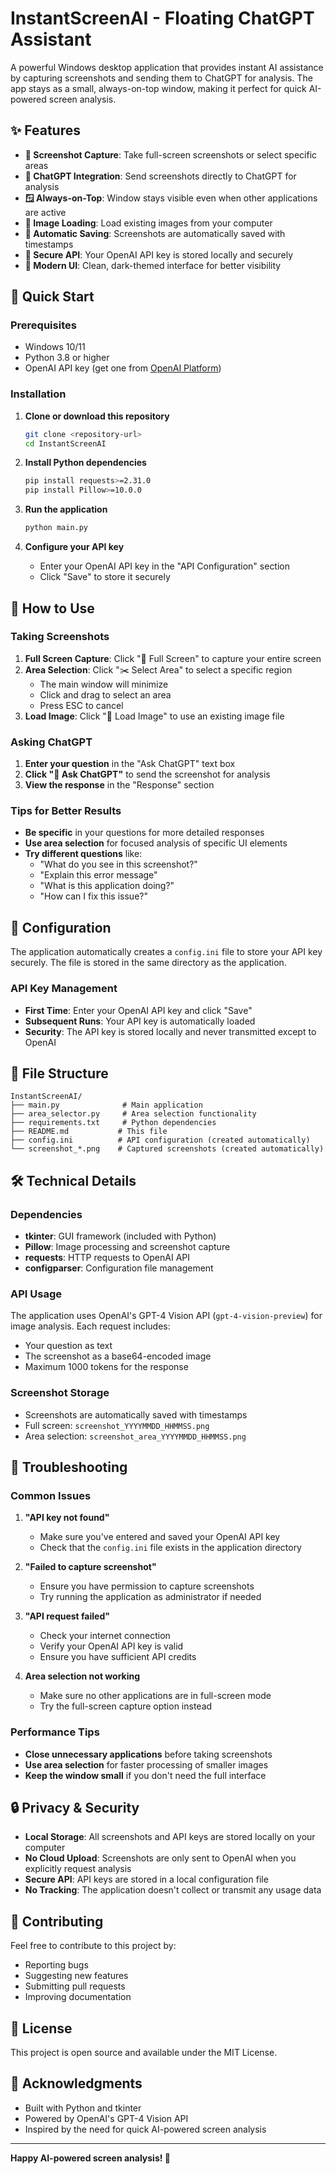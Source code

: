 # InstantScreenAI - Floating ChatGPT Assistant

A powerful Windows desktop application that provides instant AI assistance by capturing screenshots and sending them to ChatGPT for analysis. The app stays as a small, always-on-top window, making it perfect for quick AI-powered screen analysis.

## ✨ Features

- **📸 Screenshot Capture**: Take full-screen screenshots or select specific areas
- **🤖 ChatGPT Integration**: Send screenshots directly to ChatGPT for analysis
- **🪟 Always-on-Top**: Window stays visible even when other applications are active
- **📁 Image Loading**: Load existing images from your computer
- **💾 Automatic Saving**: Screenshots are automatically saved with timestamps
- **🔐 Secure API**: Your OpenAI API key is stored locally and securely
- **🎨 Modern UI**: Clean, dark-themed interface for better visibility

## 🚀 Quick Start

### Prerequisites

- Windows 10/11
- Python 3.8 or higher
- OpenAI API key (get one from [OpenAI Platform](https://platform.openai.com/api-keys))

### Installation

1. **Clone or download this repository**
   ```bash
   git clone <repository-url>
   cd InstantScreenAI
   ```

2. **Install Python dependencies**
   ```bash
   pip install requests>=2.31.0
   pip install Pillow>=10.0.0
   ```

3. **Run the application**
   ```bash
   python main.py
   ```

4. **Configure your API key**
   - Enter your OpenAI API key in the "API Configuration" section
   - Click "Save" to store it securely

## 📖 How to Use

### Taking Screenshots

1. **Full Screen Capture**: Click "📸 Full Screen" to capture your entire screen
2. **Area Selection**: Click "✂️ Select Area" to select a specific region
   - The main window will minimize
   - Click and drag to select an area
   - Press ESC to cancel
3. **Load Image**: Click "📁 Load Image" to use an existing image file

### Asking ChatGPT

1. **Enter your question** in the "Ask ChatGPT" text box
2. **Click "🤖 Ask ChatGPT"** to send the screenshot for analysis
3. **View the response** in the "Response" section

### Tips for Better Results

- **Be specific** in your questions for more detailed responses
- **Use area selection** for focused analysis of specific UI elements
- **Try different questions** like:
  - "What do you see in this screenshot?"
  - "Explain this error message"
  - "What is this application doing?"
  - "How can I fix this issue?"

## 🔧 Configuration

The application automatically creates a `config.ini` file to store your API key securely. The file is stored in the same directory as the application.

### API Key Management

- **First Time**: Enter your OpenAI API key and click "Save"
- **Subsequent Runs**: Your API key is automatically loaded
- **Security**: The API key is stored locally and never transmitted except to OpenAI

## 📁 File Structure

```
InstantScreenAI/
├── main.py              # Main application
├── area_selector.py     # Area selection functionality
├── requirements.txt     # Python dependencies
├── README.md           # This file
├── config.ini          # API configuration (created automatically)
└── screenshot_*.png    # Captured screenshots (created automatically)
```

## 🛠️ Technical Details

### Dependencies

- **tkinter**: GUI framework (included with Python)
- **Pillow**: Image processing and screenshot capture
- **requests**: HTTP requests to OpenAI API
- **configparser**: Configuration file management

### API Usage

The application uses OpenAI's GPT-4 Vision API (`gpt-4-vision-preview`) for image analysis. Each request includes:
- Your question as text
- The screenshot as a base64-encoded image
- Maximum 1000 tokens for the response

### Screenshot Storage

- Screenshots are automatically saved with timestamps
- Full screen: `screenshot_YYYYMMDD_HHMMSS.png`
- Area selection: `screenshot_area_YYYYMMDD_HHMMSS.png`

## 🐛 Troubleshooting

### Common Issues

1. **"API key not found"**
   - Make sure you've entered and saved your OpenAI API key
   - Check that the `config.ini` file exists in the application directory

2. **"Failed to capture screenshot"**
   - Ensure you have permission to capture screenshots
   - Try running the application as administrator if needed

3. **"API request failed"**
   - Check your internet connection
   - Verify your OpenAI API key is valid
   - Ensure you have sufficient API credits

4. **Area selection not working**
   - Make sure no other applications are in full-screen mode
   - Try the full-screen capture option instead

### Performance Tips

- **Close unnecessary applications** before taking screenshots
- **Use area selection** for faster processing of smaller images
- **Keep the window small** if you don't need the full interface

## 🔒 Privacy & Security

- **Local Storage**: All screenshots and API keys are stored locally on your computer
- **No Cloud Upload**: Screenshots are only sent to OpenAI when you explicitly request analysis
- **Secure API**: API keys are stored in a local configuration file
- **No Tracking**: The application doesn't collect or transmit any usage data

## 🤝 Contributing

Feel free to contribute to this project by:
- Reporting bugs
- Suggesting new features
- Submitting pull requests
- Improving documentation

## 📄 License

This project is open source and available under the MIT License.

## 🙏 Acknowledgments

- Built with Python and tkinter
- Powered by OpenAI's GPT-4 Vision API
- Inspired by the need for quick AI-powered screen analysis

---

**Happy AI-powered screen analysis! 🚀**
